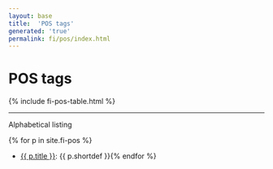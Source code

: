 ```yaml
---
layout: base
title:  'POS tags'
generated: 'true'
permalink: fi/pos/index.html
---
```


# POS tags

{% include fi-pos-table.html %}

----------

Alphabetical listing

{% for p in site.fi-pos %}
* [{{ p.title }}](): {{ p.shortdef }}{% endfor %}
